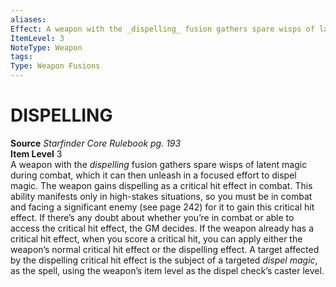 ```yaml
---
aliases: 
Effect: A weapon with the _dispelling_ fusion gathers spare wisps of latent magic during combat, which it can then unleash in a focused effort to dispel magic. The weapon gains dispelling as a critical hit effect in combat. This ability manifests only in high-stakes situations, so you must be in combat and facing a significant enemy (see page 242) for it to gain this critical hit effect. If there’s any doubt about whether you’re in combat or able to access the critical hit effect, the GM decides. If the weapon already has a critical hit effect, when you score a critical hit, you can apply either the weapon’s normal critical hit effect or the dispelling effect. A target affected by the dispelling critical hit effect is the subject of a targeted _dispel magic_, as the spell, using the weapon’s item level as the dispel check’s caster level.
ItemLevel: 3
NoteType: Weapon
tags: 
Type: Weapon Fusions
---
```

# DISPELLING
**Source** _Starfinder Core Rulebook pg. 193_  
**Item Level** 3  
A weapon with the _dispelling_ fusion gathers spare wisps of latent magic during combat, which it can then unleash in a focused effort to dispel magic. The weapon gains dispelling as a critical hit effect in combat. This ability manifests only in high-stakes situations, so you must be in combat and facing a significant enemy (see page 242) for it to gain this critical hit effect. If there’s any doubt about whether you’re in combat or able to access the critical hit effect, the GM decides. If the weapon already has a critical hit effect, when you score a critical hit, you can apply either the weapon’s normal critical hit effect or the dispelling effect. A target affected by the dispelling critical hit effect is the subject of a targeted _dispel magic_, as the spell, using the weapon’s item level as the dispel check’s caster level.